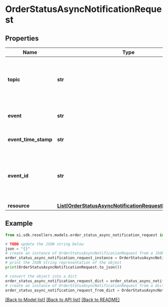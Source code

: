 # OrderStatusAsyncNotificationRequest


## Properties

Name | Type | Description | Notes
------------ | ------------- | ------------- | -------------
**topic** | **str** | Field for identifying whether it is a reseller or vendor event. For eg, resellers/orders | [optional] 
**event** | **str** | The event sent in the request. For eg, im::create. | [optional] 
**event_time_stamp** | **str** | The timestamp at which the event was sent. | [optional] 
**event_id** | **str** | A unique id used as identifier for the sepcific event and used for generating the x-hub signature. | [optional] 
**resource** | [**List[OrderStatusAsyncNotificationRequestResourceInner]**](OrderStatusAsyncNotificationRequestResourceInner.md) |  | [optional] 

## Example

```python
from xi.sdk.resellers.models.order_status_async_notification_request import OrderStatusAsyncNotificationRequest

# TODO update the JSON string below
json = "{}"
# create an instance of OrderStatusAsyncNotificationRequest from a JSON string
order_status_async_notification_request_instance = OrderStatusAsyncNotificationRequest.from_json(json)
# print the JSON string representation of the object
print(OrderStatusAsyncNotificationRequest.to_json())

# convert the object into a dict
order_status_async_notification_request_dict = order_status_async_notification_request_instance.to_dict()
# create an instance of OrderStatusAsyncNotificationRequest from a dict
order_status_async_notification_request_from_dict = OrderStatusAsyncNotificationRequest.from_dict(order_status_async_notification_request_dict)
```
[[Back to Model list]](../README.md#documentation-for-models) [[Back to API list]](../README.md#documentation-for-api-endpoints) [[Back to README]](../README.md)


